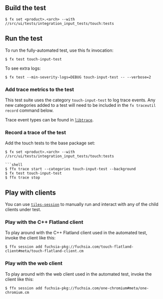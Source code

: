 ## Build the test

```shell
$ fx set <product>.<arch> --with //src/ui/tests/integration_input_tests/touch:tests
```

## Run the test

To run the fully-automated test, use this fx invocation:

```shell
$ fx test touch-input-test
```

To see extra logs:

```shell
$ fx test --min-severity-logs=DEBUG touch-input-test -- --verbose=2
```

### Add trace metrics to the test

This test suite uses the category `touch-input-test` to log trace events. Any new categories added
to a test will need to be included in the `fx traceutil record` command below.

Trace event types can be found in
[`libtrace`](//zircon/system/ulib/trace/include/lib/trace/event.h).

### Record a trace of the test

Add the touch tests to the base package set:

```shell
$ fx set <product>.<arch> --with //src/ui/tests/integration_input_tests/touch:tests

```shell
$ ffx trace start --categories touch-input-test --background
$ fx test touch-input-test
$ ffx trace stop
```
## Play with clients

You can use [`tiles-session`](/src/ui/bin/tiles-session/README.md) to manually run and
interact with any of the child clients under test.

### Play with the C++ Flatland client

To play around with the C++ Flatland client used in the automated test, invoke the client like this:

```shell
$ ffx session add fuchsia-pkg://fuchsia.com/touch-flatland-client#meta/touch-flatland-client.cm
```

### Play with the web client

To play around with the web client used in the automated test, invoke the client like this:

```shell
$ ffx session add fuchsia-pkg://fuchsia.com/one-chromium#meta/one-chromium.cm
```
